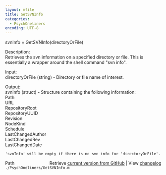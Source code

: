 ```yaml
---
layout: mfile
title: GetSVNInfo
categories:
  - PsychOneliners
encoding: UTF-8
---
```


 svnInfo = GetSVNInfo(directoryOrFile)  

 Description:  
 Retrieves the svn information on a specified directory or file.  This is  
 essentially a wrapper around the shell command "svn info".  

 Input:  
 directoryOrFile (string) - Directory or file name of interest.  

 Output:  
 svnInfo (struct) - Structure containing the following information:  
   Path  
    URL  
    RepositoryRoot  
    RepositoryUUID  
    Revision  
    NodeKind  
    Schedule  
    LastChangedAuthor  
    LastChangedRev  
    LastChangedDate  

    'svnInfo' will be empty if there is no svn info for 'directoryOrFile'.  


<div class="code_header" style="text-align:right;">
  <span style="float:left;">Path&nbsp;&nbsp;</span> <span class="counter">Retrieve <a href=
  "https://raw.github.com/Psychtoolbox-3/Psychtoolbox-3/beta/./PsychOneliners/GetSVNInfo.m">current version from GitHub</a> | View <a href=
  "https://github.com/Psychtoolbox-3/Psychtoolbox-3/commits/beta/./PsychOneliners/GetSVNInfo.m">changelog</a></span>
</div>
<div class="code">
  <code>./PsychOneliners/GetSVNInfo.m</code>
</div>
